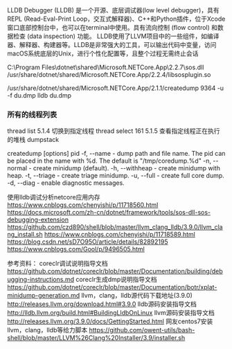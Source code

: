 
LLDB Debugger (LLDB) 是一个开源、底层调试器(low level debugger)，具有REPL (Read-Eval-Print Loop，交互式解释器)、C++和Python插件，位于Xcode窗口底部控制台中，也可以在terminal中使用。具有流向控制 (flow control) 和数据检查 (data inspection) 功能。
LLDB使用了LLVM项目中的一些组件，如编译器、解释器、构建器等。LLDB是非常强大的工具，可以输出代码中变量，访问macOS系统底层的Unix，进行个性化配置等，且整个过程无需终止会话



C:\Program Files\dotnet\shared\Microsoft.NETCore.App\2.2.7\sos.dll
/usr/share/dotnet/shared/Microsoft.NETCore.App/2.2.4/libsosplugin.so


/usr/share/dotnet/shared/Microsoft.NETCore.App/2.1.1/createdump 9364  -u -f    du.dmp
lldb du.dmp


### 所有的线程列表
thread list
5.1.4 切换到指定线程
thread select 161
5.1.5 查看指定线程正在执行的堆栈
dumpstack



createdump [options] pid
-f, --name - dump path and file name. The pid can be placed in the name with %d. The default is "/tmp/coredump.%d"
-n, --normal - create minidump (default).
-h, --withheap - create minidump with heap.
-t, --triage - create triage minidump.
-u, --full - create full core dump.
-d, --diag - enable diagnostic messages.

使用lldb调试分析netcore应用内存
https://www.cnblogs.com/chenyishi/p/11718560.html
https://docs.microsoft.com/zh-cn/dotnet/framework/tools/sos-dll-sos-debugging-extension
https://github.com/czd890/shell/blob/master/llvm_clang_lldb/3.9.0/llvm_clang_install.sh
https://www.cnblogs.com/chenyishi/p/11718589.html
https://blog.csdn.net/sD7O95O/article/details/82892195
https://www.cnblogs.com/Gool/p/9496505.html

参考资料：
coreclr调试说明指导文档
https://github.com/dotnet/coreclr/blob/master/Documentation/building/debugging-instructions.md
coreclr生成dmp说明指导文档
https://github.com/dotnet/coreclr/blob/master/Documentation/botr/xplat-minidump-generation.md
llvm，clang，lldb源代码下载地址(3.9.0)
http://releases.llvm.org/download.html#3.9.0
lldb源码安装指导文档
http://lldb.llvm.org/build.html#BuildingLldbOnLinux
llvm源码安装指导文档
http://releases.llvm.org/3.9.0/docs/GettingStarted.html
网友centos7安装llvm，clang，lldb等给力脚本
https://github.com/owent-utils/bash-shell/blob/master/LLVM%26Clang%20Installer/3.9/installer.sh